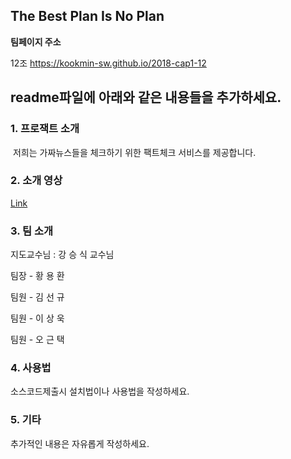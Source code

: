 
## The Best Plan Is No Plan

**팀페이지 주소** 

12조  https://kookmin-sw.github.io/2018-cap1-12

## readme파일에 아래와 같은 내용들을 추가하세요.

### 1. 프로잭트 소개
  저희는 가짜뉴스들을 체크하기 위한 팩트체크 서비스를 제공합니다.

### 2. 소개 영상


[Link](https://youtu.be/dzB_ENn-Htk)



### 3. 팀 소개

지도교수님 : 강 승 식 교수님

팀장 - 황 용 환

팀원 - 김 선 규

팀원 - 이 상 욱

팀원 - 오 근 택


### 4. 사용법

소스코드제출시 설치법이나 사용법을 작성하세요.

### 5. 기타

추가적인 내용은 자유롭게 작성하세요.

